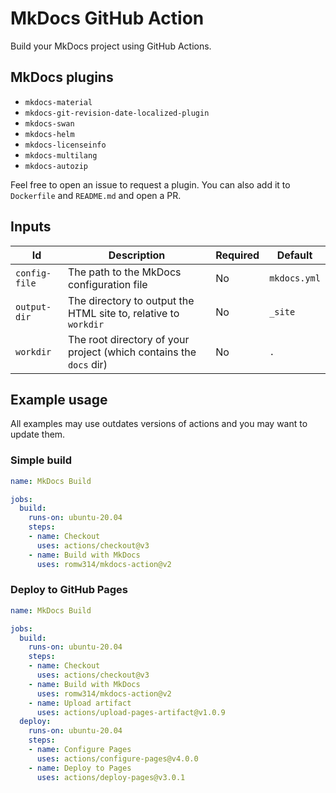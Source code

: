 # MkDocs GitHub Action

Build your MkDocs project using GitHub Actions.

## MkDocs plugins

* `mkdocs-material`
* `mkdocs-git-revision-date-localized-plugin`
* `mkdocs-swan`
* `mkdocs-helm`
* `mkdocs-licenseinfo`
* `mkdocs-multilang`
* `mkdocs-autozip`

Feel free to open an issue to request a plugin. You can also add it to `Dockerfile` and `README.md` and open a PR.

## Inputs

| Id            | Description                                                        | Required | Default      |
|---------------|--------------------------------------------------------------------|----------|--------------|
| `config-file` | The path to the MkDocs configuration file                          | No       | `mkdocs.yml` |
| `output-dir`  | The directory to output the HTML site to, relative to `workdir`    | No       | `_site`      |
| `workdir`     | The root directory of your project (which contains the `docs` dir) | No       | `.`          |

## Example usage

All examples may use outdates versions of actions and you may want to update them.

### Simple build

```yaml
name: MkDocs Build

jobs:
  build:
    runs-on: ubuntu-20.04
    steps:
    - name: Checkout
      uses: actions/checkout@v3
    - name: Build with MkDocs
      uses: romw314/mkdocs-action@v2
```

### Deploy to GitHub Pages

```yaml
name: MkDocs Build

jobs:
  build:
    runs-on: ubuntu-20.04
    steps:
    - name: Checkout
      uses: actions/checkout@v3
    - name: Build with MkDocs
      uses: romw314/mkdocs-action@v2
    - name: Upload artifact
      uses: actions/upload-pages-artifact@v1.0.9
  deploy:
    runs-on: ubuntu-20.04
    steps:
    - name: Configure Pages
      uses: actions/configure-pages@v4.0.0
    - name: Deploy to Pages
      uses: actions/deploy-pages@v3.0.1
```
